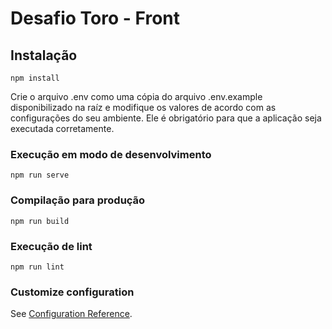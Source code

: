 # Desafio Toro - Front

## Instalação
```
npm install
```

Crie o arquivo .env como uma cópia do arquivo .env.example disponibilizado na raíz e modifique os valores de acordo com as configurações do seu ambiente. Ele é obrigatório para que a aplicação seja executada corretamente.

### Execução em modo de desenvolvimento
```
npm run serve
```

### Compilação para produção
```
npm run build
```

### Execução de lint
```
npm run lint
```

### Customize configuration
See [Configuration Reference](https://cli.vuejs.org/config/).
